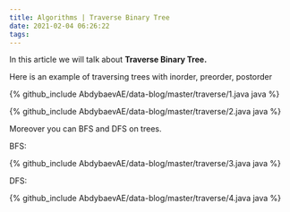 ```yaml
---
title: Algorithms | Traverse Binary Tree
date: 2021-02-04 06:26:22
tags:
---
```


In this article we will talk about **Traverse Binary Tree.**

Here is an example of traversing trees with inorder, preorder, postorder 

{% github_include AbdybaevAE/data-blog/master/traverse/1.java java %}

{% github_include AbdybaevAE/data-blog/master/traverse/2.java java %}

Moreover you can BFS and DFS on trees.

BFS:

{% github_include AbdybaevAE/data-blog/master/traverse/3.java java %}

DFS: 

{% github_include AbdybaevAE/data-blog/master/traverse/4.java java %}

